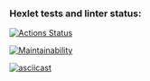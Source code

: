 ### Hexlet tests and linter status:
[![Actions Status](https://github.com/Parrot7325/python-project-50/workflows/hexlet-check/badge.svg)](https://github.com/Parrot7325/python-project-50/actions)

[![Maintainability](https://api.codeclimate.com/v1/badges/4a6da3eeda1f0e923fcd/maintainability)](https://codeclimate.com/github/Parrot7325/python-project-50/maintainability)

[![asciicast](https://asciinema.org/a/tUNyh2lgFlGLM7nmpKWsDyGcY.svg)](https://asciinema.org/a/tUNyh2lgFlGLM7nmpKWsDyGcY)
